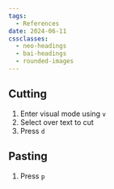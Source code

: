 ```yaml
---
tags:
  - References
date: 2024-06-11
cssclasses:
  - neo-headings
  - bai-headings
  - rounded-images
---
```

## Cutting
1. Enter visual mode using `v`
2. Select over text to cut
3. Press `d`
## Pasting
1. Press `p`